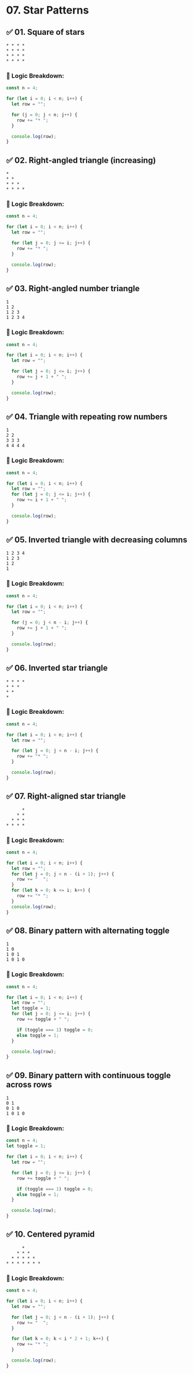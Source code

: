 # 07. Star Patterns

## ✅ 01. Square of stars

```text
* * * *
* * * *
* * * *
* * * *
```

### 📘 Logic Breakdown:

```javascript
const n = 4;

for (let i = 0; i < n; i++) {
  let row = "";

  for (j = 0; j < n; j++) {
    row += "* ";
  }

  console.log(row);
}
```

## ✅ 02. Right-angled triangle (increasing)

```text
*
* *
* * *
* * * *
```

### 📘 Logic Breakdown:

```javascript
const n = 4;

for (let i = 0; i < n; i++) {
  let row = "";

  for (let j = 0; j <= i; j++) {
    row += "* ";
  }

  console.log(row);
}
```

## ✅ 03. Right-angled number triangle

```text
1
1 2
1 2 3
1 2 3 4
```

### 📘 Logic Breakdown:

```javascript
const n = 4;

for (let i = 0; i < n; i++) {
  let row = "";

  for (let j = 0; j <= i; j++) {
    row += j + 1 + " ";
  }

  console.log(row);
}
```

## ✅ 04. Triangle with repeating row numbers

```text
1
2 2
3 3 3
4 4 4 4
```

### 📘 Logic Breakdown:

```javascript
const n = 4;

for (let i = 0; i < n; i++) {
  let row = "";
  for (let j = 0; j <= i; j++) {
    row += i + 1 + " ";
  }

  console.log(row);
}
```

## ✅ 05. Inverted triangle with decreasing columns

```text
1 2 3 4
1 2 3
1 2
1
```

### 📘 Logic Breakdown:

```javascript
const n = 4;

for (let i = 0; i < n; i++) {
  let row = "";

  for (j = 0; j < n - i; j++) {
    row += j + 1 + " ";
  }

  console.log(row);
}
```

## ✅ 06. Inverted star triangle

```text
* * * *
* * *
* *
*
```

### 📘 Logic Breakdown:

```javascript
const n = 4;

for (let i = 0; i < n; i++) {
  let row = "";

  for (let j = 0; j < n - i; j++) {
    row += "* ";
  }

  console.log(row);
}
```

## ✅ 07. Right-aligned star triangle

```text
      *
    * *
  * * *
* * * *
```

### 📘 Logic Breakdown:

```javascript
const n = 4;

for (let i = 0; i < n; i++) {
  let row = "";
  for (let j = 0; j < n - (i + 1); j++) {
    row += "  ";
  }
  for (let k = 0; k <= i; k++) {
    row += "* ";
  }
  console.log(row);
}
```

## ✅ 08. Binary pattern with alternating toggle

```text
1
1 0
1 0 1
1 0 1 0
```

### 📘 Logic Breakdown:

```javascript
const n = 4;

for (let i = 0; i < n; i++) {
  let row = "";
  let toggle = 1;
  for (let j = 0; j <= i; j++) {
    row += toggle + " ";

    if (toggle === 1) toggle = 0;
    else toggle = 1;
  }

  console.log(row);
}
```

## ✅ 09. Binary pattern with continuous toggle across rows

```text
1
0 1
0 1 0
1 0 1 0
```

### 📘 Logic Breakdown:

```javascript
const n = 4;
let toggle = 1;

for (let i = 0; i < n; i++) {
  let row = "";

  for (let j = 0; j <= i; j++) {
    row += toggle + " ";

    if (toggle === 1) toggle = 0;
    else toggle = 1;
  }

  console.log(row);
}
```

## ✅ 10. Centered pyramid

```text
      *
    * * *
  * * * * *
* * * * * * *
```

### 📘 Logic Breakdown:

```javascript
const n = 4;

for (let i = 0; i < n; i++) {
  let row = "";

  for (let j = 0; j < n - (i + 1); j++) {
    row += "  ";
  }

  for (let k = 0; k < i * 2 + 1; k++) {
    row += "* ";
  }

  console.log(row);
}
```
